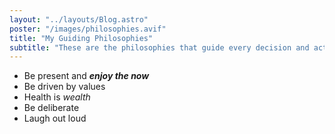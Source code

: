 ```yaml
---
layout: "../layouts/Blog.astro"
poster: "/images/philosophies.avif"
title: "My Guiding Philosophies"
subtitle: "These are the philosophies that guide every decision and action I make."
---
```

- Be present and ***enjoy the now***
- Be driven by values
- Health is *wealth*
- Be deliberate
- Laugh out loud